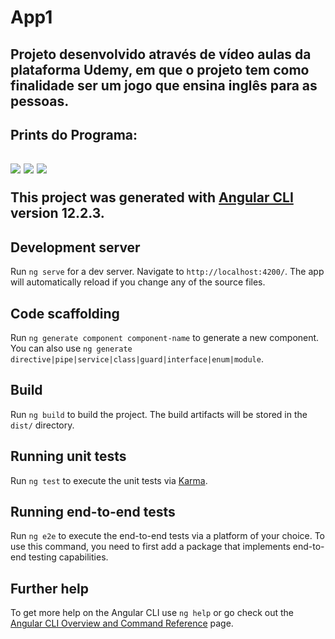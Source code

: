 # App1
## Projeto desenvolvido através de vídeo aulas da plataforma Udemy, em que o projeto tem como finalidade ser um jogo que ensina inglês para as pessoas.

<h2>Prints do Programa:<h2>
<img src="https://user-images.githubusercontent.com/90625307/139698239-dfa16ded-be27-4c84-8f0f-34b8770db590.png">
<img src="https://user-images.githubusercontent.com/90625307/139700069-f84ff54f-6703-4470-a34a-e6cebdc87e60.png">
<img src="https://user-images.githubusercontent.com/90625307/139700086-3805a35c-1ce9-4442-85aa-59bdf96e600a.png">

This project was generated with [Angular CLI](https://github.com/angular/angular-cli) version 12.2.3.

## Development server

Run `ng serve` for a dev server. Navigate to `http://localhost:4200/`. The app will automatically reload if you change any of the source files.

## Code scaffolding

Run `ng generate component component-name` to generate a new component. You can also use `ng generate directive|pipe|service|class|guard|interface|enum|module`.

## Build

Run `ng build` to build the project. The build artifacts will be stored in the `dist/` directory.

## Running unit tests

Run `ng test` to execute the unit tests via [Karma](https://karma-runner.github.io).

## Running end-to-end tests

Run `ng e2e` to execute the end-to-end tests via a platform of your choice. To use this command, you need to first add a package that implements end-to-end testing capabilities.

## Further help

To get more help on the Angular CLI use `ng help` or go check out the [Angular CLI Overview and Command Reference](https://angular.io/cli) page.
